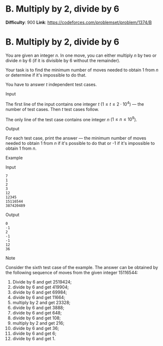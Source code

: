 # B. Multiply by 2, divide by 6 
**Difficulty**: 900 
**Link**: https://codeforces.com/problemset/problem/1374/B

# B. Multiply by 2, divide by 6
You are given an integer $n$. In one move, you can either multiply $n$
by two or divide $n$ by $6$ (if it is divisible by $6$ without the
remainder).

Your task is to find the minimum number of moves needed to obtain $1$ from
$n$ or determine if it's impossible to do that.

You have to answer $t$ independent test cases.

Input

The first line of the input contains one integer $t$ ($1 \le t \le 2
\cdot 10^4$) — the number of test cases. Then $t$ test cases follow.

The only line of the test case contains one integer $n$ ($1 \le n \le
10^9$).

Output

For each test case, print the answer — the minimum number of moves needed to
obtain $1$ from $n$ if it's possible to do that or -1 if it's
impossible to obtain $1$ from $n$.

Example

Input

    
    
    7
    1
    2
    3
    12
    12345
    15116544
    387420489
    

Output

    
    
    0
    -1
    2
    -1
    -1
    12
    36
    

Note

Consider the sixth test case of the example. The answer can be obtained by the
following sequence of moves from the given integer $15116544$:

  1. Divide by $6$ and get $2519424$; 
  2. divide by $6$ and get $419904$; 
  3. divide by $6$ and get $69984$; 
  4. divide by $6$ and get $11664$; 
  5. multiply by $2$ and get $23328$; 
  6. divide by $6$ and get $3888$; 
  7. divide by $6$ and get $648$; 
  8. divide by $6$ and get $108$; 
  9. multiply by $2$ and get $216$; 
  10. divide by $6$ and get $36$; 
  11. divide by $6$ and get $6$; 
  12. divide by $6$ and get $1$. 


